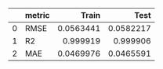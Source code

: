 |    | metric   |     Train |      Test |
|---:|:---------|----------:|----------:|
|  0 | RMSE     | 0.0563441 | 0.0582217 |
|  1 | R2       | 0.999919  | 0.999906  |
|  2 | MAE      | 0.0469976 | 0.0465591 |